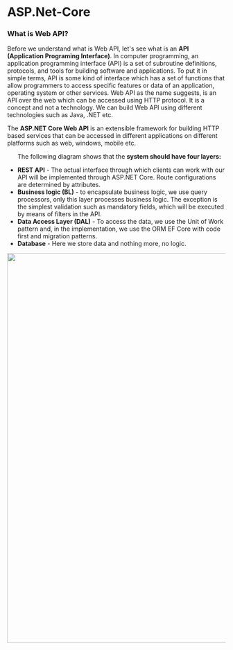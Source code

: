 # ASP.Net-Core

<h3><b> What is Web API? </b></h3>
Before we understand what is Web API, let's see what is an <b>API (Application Programing Interface)</b>. In computer programming, an application programming interface (API) is a set of subroutine definitions, protocols, and tools for building software and applications. To put it in simple terms, API is some kind of interface which has a set of functions that allow programmers to access specific features or data of an application, operating system or other services. Web API as the name suggests, is an API over the web which can be accessed using HTTP protocol. It is a concept and not a technology. We can build Web API using different technologies such as Java, .NET etc. 
<p>The <b>ASP.NET Core Web API</b> is an extensible framework for building HTTP based services that can be accessed in different applications on different platforms such as web, windows, mobile etc.</p>

<p><ul>The following diagram shows that the <b>system should have four layers:</b></p>
<li> <b>REST API</b> - The actual interface through which clients can work with our API will be implemented through ASP.NET Core. Route configurations are determined by attributes.</li>
</li><li><b>Business logic (BL)</b> - to encapsulate business logic, we use query processors, only this layer processes business logic. The exception is the simplest validation such as mandatory fields, which will be executed by means of filters in the API.</li>
<li><b>Data Access Layer (DAL)</b> - To access the data, we use the Unit of Work pattern and, in the implementation, we use the ORM EF Core with code first and migration patterns.</li><li><b>Database</b> - Here we store data and nothing more, no logic.</li></ul>
<img src="https://user-images.githubusercontent.com/45730967/54310075-f6652b80-45ea-11e9-90f5-b58af0515f2a.png" width="1720px" height="900px" />
